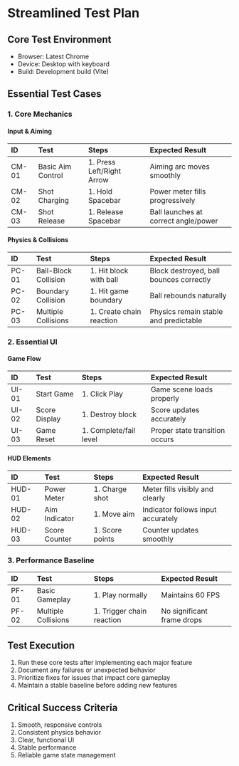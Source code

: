 # Streamlined Test Plan

## Core Test Environment
- Browser: Latest Chrome
- Device: Desktop with keyboard
- Build: Development build (Vite)

## Essential Test Cases

### 1. Core Mechanics

#### Input & Aiming
| ID | Test | Steps | Expected Result |
|:---|:-----|:------|:----------------|
| CM-01 | Basic Aim Control | 1. Press Left/Right Arrow | Aiming arc moves smoothly |
| CM-02 | Shot Charging | 1. Hold Spacebar | Power meter fills progressively |
| CM-03 | Shot Release | 1. Release Spacebar | Ball launches at correct angle/power |

#### Physics & Collisions
| ID | Test | Steps | Expected Result |
|:---|:-----|:------|:----------------|
| PC-01 | Ball-Block Collision | 1. Hit block with ball | Block destroyed, ball bounces correctly |
| PC-02 | Boundary Collision | 1. Hit game boundary | Ball rebounds naturally |
| PC-03 | Multiple Collisions | 1. Create chain reaction | Physics remain stable and predictable |

### 2. Essential UI

#### Game Flow
| ID | Test | Steps | Expected Result |
|:---|:-----|:------|:----------------|
| UI-01 | Start Game | 1. Click Play | Game scene loads properly |
| UI-02 | Score Display | 1. Destroy block | Score updates accurately |
| UI-03 | Game Reset | 1. Complete/fail level | Proper state transition occurs |

#### HUD Elements
| ID | Test | Steps | Expected Result |
|:---|:-----|:------|:----------------|
| HUD-01 | Power Meter | 1. Charge shot | Meter fills visibly and clearly |
| HUD-02 | Aim Indicator | 1. Move aim | Indicator follows input accurately |
| HUD-03 | Score Counter | 1. Score points | Counter updates smoothly |

### 3. Performance Baseline

| ID | Test | Steps | Expected Result |
|:---|:-----|:------|:----------------|
| PF-01 | Basic Gameplay | 1. Play normally | Maintains 60 FPS |
| PF-02 | Multiple Collisions | 1. Trigger chain reaction | No significant frame drops |

## Test Execution

1. Run these core tests after implementing each major feature
2. Document any failures or unexpected behavior
3. Prioritize fixes for issues that impact core gameplay
4. Maintain a stable baseline before adding new features

## Critical Success Criteria

1. Smooth, responsive controls
2. Consistent physics behavior
3. Clear, functional UI
4. Stable performance
5. Reliable game state management